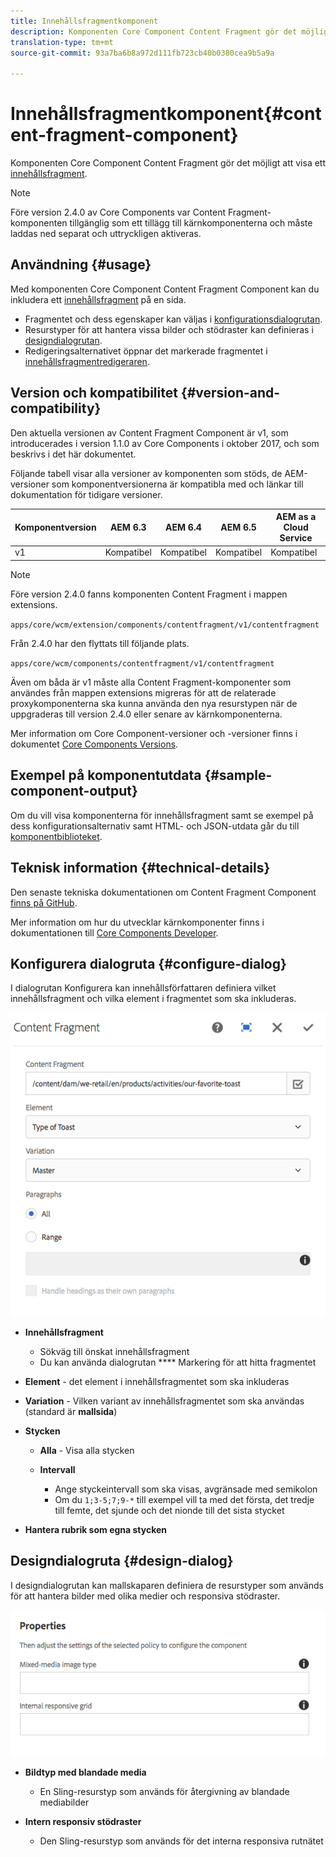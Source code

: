 ```yaml
---
title: Innehållsfragmentkomponent
description: Komponenten Core Component Content Fragment gör det möjligt att visa ett innehållsfragment.
translation-type: tm+mt
source-git-commit: 93a7ba6b8a972d111fb723cb40b0380cea9b5a9a

---
```



# Innehållsfragmentkomponent{#content-fragment-component}

Komponenten Core Component Content Fragment gör det möjligt att visa ett [innehållsfragment](https://docs.adobe.com/content/help/en/experience-manager-cloud-service/assets/content-fragments/content-fragments.html).

>[!NOTE]
>
>Före version 2.4.0 av Core Components var Content Fragment-komponenten tillgänglig som ett tillägg till kärnkomponenterna och måste laddas ned separat och uttryckligen aktiveras.

## Användning {#usage}

Med komponenten Core Component Content Fragment Component kan du inkludera ett [innehållsfragment](https://docs.adobe.com/content/help/en/experience-manager-cloud-service/assets/content-fragments/content-fragments.html) på en sida.

* Fragmentet och dess egenskaper kan väljas i [konfigurationsdialogrutan](#configure-dialog).
* Resurstyper för att hantera vissa bilder och stödraster kan definieras i [designdialogrutan](#design-dialog).
* Redigeringsalternativet öppnar det markerade fragmentet i [innehållsfragmentredigeraren](https://docs.adobe.com/content/help/en/experience-manager-cloud-service/assets/content-fragments/content-fragments-variations.html).

## Version och kompatibilitet {#version-and-compatibility}

Den aktuella versionen av Content Fragment Component är v1, som introducerades i version 1.1.0 av Core Components i oktober 2017, och som beskrivs i det här dokumentet.

Följande tabell visar alla versioner av komponenten som stöds, de AEM-versioner som komponentversionerna är kompatibla med och länkar till dokumentation för tidigare versioner.

| Komponentversion | AEM 6.3 | AEM 6.4 | AEM 6.5 | AEM as a Cloud Service |
|--- |--- |--- |---|---|
| v1 | Kompatibel | Kompatibel | Kompatibel | Kompatibel |

>[!NOTE]
>
>Före version 2.4.0 fanns komponenten Content Fragment i mappen extensions.
>
> `apps/core/wcm/extension/components/contentfragment/v1/contentfragment`
> 
>Från 2.4.0 har den flyttats till följande plats.
>
>`apps/core/wcm/components/contentfragment/v1/contentfragment`
>
>Även om båda är v1 måste alla Content Fragment-komponenter som användes från mappen extensions migreras för att de relaterade proxykomponenterna ska kunna använda den nya resurstypen när de uppgraderas till version 2.4.0 eller senare av kärnkomponenterna.

Mer information om Core Component-versioner och -versioner finns i dokumentet [Core Components Versions](/help/versions.md).

## Exempel på komponentutdata {#sample-component-output}

Om du vill visa komponenterna för innehållsfragment samt se exempel på dess konfigurationsalternativ samt HTML- och JSON-utdata går du till [komponentbiblioteket](https://adobe.com/go/aem_cmp_library_cf).

## Teknisk information {#technical-details}

Den senaste tekniska dokumentationen om Content Fragment Component [finns på GitHub](https://adobe.com/go/aem_cmp_tech_cf_v1).

Mer information om hur du utvecklar kärnkomponenter finns i dokumentationen till [Core Components Developer](/help/developing/overview.md).

## Konfigurera dialogruta {#configure-dialog}

I dialogrutan Konfigurera kan innehållsförfattaren definiera vilket innehållsfragment och vilka element i fragmentet som ska inkluderas.

![](/help/assets/chlimage_1-87.png)

* **Innehållsfragment**

   * Sökväg till önskat innehållsfragment
   * Du kan använda dialogrutan **** Markering för att hitta fragmentet

* **Element** - det element i innehållsfragmentet som ska inkluderas
* **Variation** - Vilken variant av innehållsfragmentet som ska användas (standard är **mallsida**)

* **Stycken**

   * **Alla** - Visa alla stycken
   * **Intervall**

      * Ange styckeintervall som ska visas, avgränsade med semikolon
      * Om du `1;3-5;7;9-*` till exempel vill ta med det första, det tredje till femte, det sjunde och det nionde till det sista stycket

* **Hantera rubrik som egna stycken**

## Designdialogruta {#design-dialog}

I designdialogrutan kan mallskaparen definiera de resurstyper som används för att hantera bilder med olika medier och responsiva stödraster.

![](/help/assets/chlimage_1-88.png)

* **Bildtyp med blandade media**

   * En Sling-resurstyp som används för återgivning av blandade mediabilder

* **Intern responsiv stödraster**

   * Den Sling-resurstyp som används för det interna responsiva rutnätet

